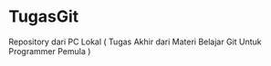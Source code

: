 # TugasGit
Repository dari PC Lokal ( Tugas Akhir dari Materi Belajar Git Untuk Programmer Pemula )
